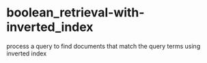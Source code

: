 # boolean_retrieval-with-inverted_index

process a query to find documents that match the query terms using inverted index
